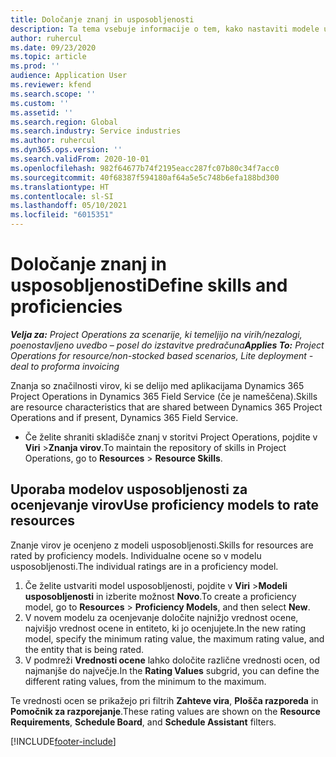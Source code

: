 ```yaml
---
title: Določanje znanj in usposobljenosti
description: Ta tema vsebuje informacije o tem, kako nastaviti modele usposobljenosti za ocenjevanje virov.
author: ruhercul
ms.date: 09/23/2020
ms.topic: article
ms.prod: ''
audience: Application User
ms.reviewer: kfend
ms.search.scope: ''
ms.custom: ''
ms.assetid: ''
ms.search.region: Global
ms.search.industry: Service industries
ms.author: ruhercul
ms.dyn365.ops.version: ''
ms.search.validFrom: 2020-10-01
ms.openlocfilehash: 982f64677b74f2195eacc287fc07b80c34f7acc0
ms.sourcegitcommit: 40f68387f594180af64a5e5c748b6efa188bd300
ms.translationtype: HT
ms.contentlocale: sl-SI
ms.lasthandoff: 05/10/2021
ms.locfileid: "6015351"
---
```

# <a name="define-skills-and-proficiencies"></a><span data-ttu-id="c478c-103">Določanje znanj in usposobljenosti</span><span class="sxs-lookup"><span data-stu-id="c478c-103">Define skills and proficiencies</span></span>

<span data-ttu-id="c478c-104">_**Velja za:** Project Operations za scenarije, ki temeljijo na virih/nezalogi, poenostavljeno uvedbo – posel do izstavitve predračuna_</span><span class="sxs-lookup"><span data-stu-id="c478c-104">_**Applies To:** Project Operations for resource/non-stocked based scenarios, Lite deployment - deal to proforma invoicing_</span></span>

<span data-ttu-id="c478c-105">Znanja so značilnosti virov, ki se delijo med aplikacijama Dynamics 365 Project Operations in Dynamics 365 Field Service (če je nameščena).</span><span class="sxs-lookup"><span data-stu-id="c478c-105">Skills are resource characteristics that are shared between Dynamics 365 Project Operations and if present, Dynamics 365 Field Service.</span></span> 

- <span data-ttu-id="c478c-106">Če želite shraniti skladišče znanj v storitvi Project Operations, pojdite v **Viri** \>**Znanja virov**.</span><span class="sxs-lookup"><span data-stu-id="c478c-106">To maintain the repository of skills in Project Operations, go to **Resources** \> **Resource Skills**.</span></span> 

## <a name="use-proficiency-models-to-rate-resources"></a><span data-ttu-id="c478c-107">Uporaba modelov usposobljenosti za ocenjevanje virov</span><span class="sxs-lookup"><span data-stu-id="c478c-107">Use proficiency models to rate resources</span></span>

<span data-ttu-id="c478c-108">Znanje virov je ocenjeno z modeli usposobljenosti.</span><span class="sxs-lookup"><span data-stu-id="c478c-108">Skills for resources are rated by proficiency models.</span></span> <span data-ttu-id="c478c-109">Individualne ocene so v modelu usposobljenosti.</span><span class="sxs-lookup"><span data-stu-id="c478c-109">The individual ratings are in a proficiency model.</span></span> 

1. <span data-ttu-id="c478c-110">Če želite ustvariti model usposobljenosti, pojdite v **Viri** \>**Modeli usposobljenosti** in izberite možnost **Novo**.</span><span class="sxs-lookup"><span data-stu-id="c478c-110">To create a proficiency model, go to **Resources** \> **Proficiency Models**, and then select **New**.</span></span>
2. <span data-ttu-id="c478c-111">V novem modelu za ocenjevanje določite najnižjo vrednost ocene, najvišjo vrednost ocene in entiteto, ki jo ocenjujete.</span><span class="sxs-lookup"><span data-stu-id="c478c-111">In the new rating model, specify the minimum rating value, the maximum rating value, and the entity that is being rated.</span></span>
3. <span data-ttu-id="c478c-112">V podmreži **Vrednosti ocene** lahko določite različne vrednosti ocen, od najmanjše do največje.</span><span class="sxs-lookup"><span data-stu-id="c478c-112">In the **Rating Values** subgrid, you can define the different rating values, from the minimum to the maximum.</span></span>


<span data-ttu-id="c478c-113">Te vrednosti ocen se prikažejo pri filtrih **Zahteve vira**, **Plošča razporeda** in **Pomočnik za razporejanje**.</span><span class="sxs-lookup"><span data-stu-id="c478c-113">These rating values are shown on the **Resource Requirements**, **Schedule Board**, and **Schedule Assistant** filters.</span></span>


[!INCLUDE[footer-include](../includes/footer-banner.md)]
